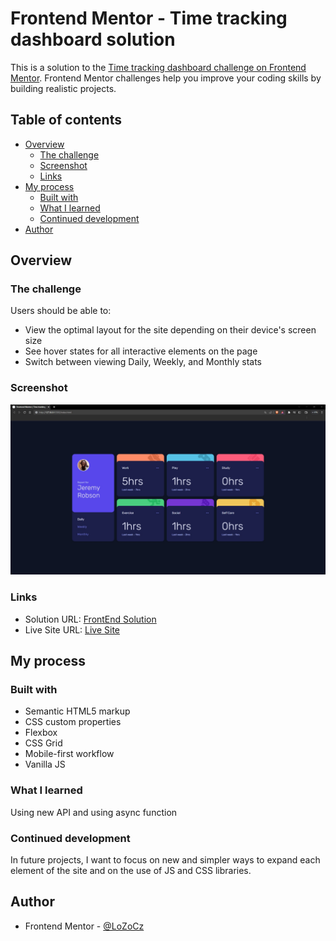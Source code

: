 
# Frontend Mentor - Time tracking dashboard solution

This is a solution to the [Time tracking dashboard challenge on Frontend Mentor](https://www.frontendmentor.io/challenges/time-tracking-dashboard-UIQ7167Jw). Frontend Mentor challenges help you improve your coding skills by building realistic projects. 

## Table of contents

- [Overview](#overview)
  - [The challenge](#the-challenge)
  - [Screenshot](#screenshot)
  - [Links](#links)
- [My process](#my-process)
  - [Built with](#built-with)
  - [What I learned](#what-i-learned)
  - [Continued development](#continued-development)
- [Author](#author)

## Overview

### The challenge

Users should be able to:

- View the optimal layout for the site depending on their device's screen size
- See hover states for all interactive elements on the page
- Switch between viewing Daily, Weekly, and Monthly stats

### Screenshot

![](./screenshot.jpg)

### Links

- Solution URL: [FrontEnd Solution](https://www.frontendmentor.io/solutions/timetrackingdashboard-lvvMCedrUI)
- Live Site URL: [Live Site](https://lozocz.github.io/Time-tracking-dashboard/)

## My process

### Built with

- Semantic HTML5 markup
- CSS custom properties
- Flexbox
- CSS Grid
- Mobile-first workflow
- Vanilla JS

### What I learned

Using new API and using async function

### Continued development

In future projects, I want to focus on new and simpler ways to expand each element of the site and on the use of JS and CSS libraries.

## Author

- Frontend Mentor - [@LoZoCz](https://www.frontendmentor.io/profile/LoZoCz)
